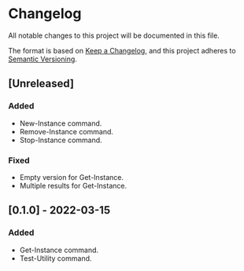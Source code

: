 # Changelog

All notable changes to this project will be documented in this file.

The format is based on [Keep a Changelog](https://keepachangelog.com/en/1.0.0/),
and this project adheres to [Semantic Versioning](https://semver.org/spec/v2.0.0.html).

## [Unreleased]

### Added

- New-Instance command.
- Remove-Instance command.
- Stop-Instance command.

### Fixed

- Empty version for Get-Instance.
- Multiple results for Get-Instance.

## [0.1.0] - 2022-03-15

### Added

- Get-Instance command.
- Test-Utility command.

<!-- markdownlint-configure-file {"MD024": { "siblings_only": true } } -->
